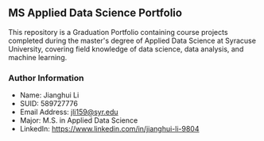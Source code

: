 
## MS Applied Data Science Portfolio

This repository is a Graduation Portfolio containing course projects completed during the master's degree of Applied Data Science at Syracuse University, covering field knowledge of data science, data analysis, and machine learning.

### Author Information

* Name: Jianghui Li
* SUID: 589727776
* Email Address: jli159@syr.edu
* Major: M.S. in Applied Data Science
* LinkedIn: https://www.linkedin.com/in/jianghui-li-9804

